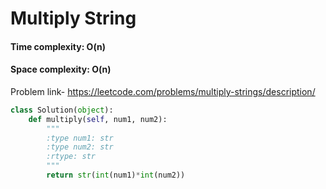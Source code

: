 # Multiply String

#### Time complexity: O(n)
#### Space complexity: O(n)

Problem link- https://leetcode.com/problems/multiply-strings/description/

```python
class Solution(object):
    def multiply(self, num1, num2):
        """
        :type num1: str
        :type num2: str
        :rtype: str
        """
        return str(int(num1)*int(num2))
```